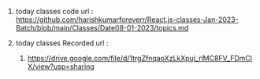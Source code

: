 1. today classes code url : https://github.com/harishkumarforeverr/React.js-classes-Jan-2023-Batch/blob/main/Classes/Date08-01-2023/topics.md

2. today classes Recorded url :
   1. https://drive.google.com/file/d/1trgZfnqaoXzLkXpuj_rlMC8FV_FDmClX/view?usp=sharing
